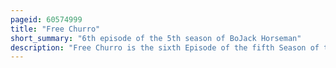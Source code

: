 ```yaml
---
pageid: 60574999
title: "Free Churro"
short_summary: "6th episode of the 5th season of BoJack Horseman"
description: "Free Churro is the sixth Episode of the fifth Season of the american animated Tv Series Bojack Horseman and the 55th overall Episode of the. It was written by the Creator raphael bob-waksberg and directed by amy Winfrey. The Episode was made available for streaming on September 14 2018 together with the Rest of Season five on Netflix."
---
```

